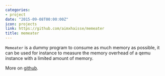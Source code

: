 ```yaml
---
categories:
- project
date: "2015-09-08T00:00:00Z"
icon: projects
link: https://github.com/aimxhaisse/memeater
title: memeater
---
```


`Memeater` is a dummy program to consume as much memory as possible,
it can be used for instance to measure the memory overhead of a qemu
instance with a limited amount of memory.

More on [github](https://github.com/aimxhaisse/memeater).
